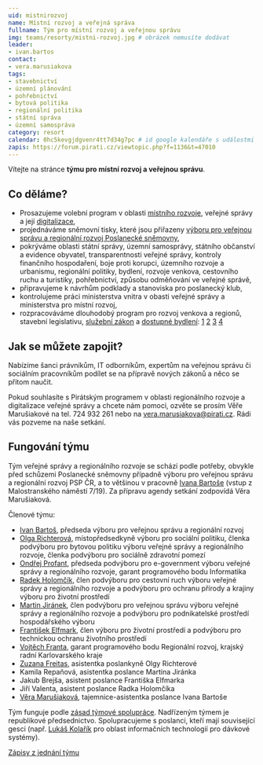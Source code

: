 ```yaml
---
uid: mistnirozvoj
name: Místní rozvoj a veřejná správa
fullname: Tým pro místní rozvoj a veřejnou správu
img: teams/resorty/mistni-rozvoj.jpg # obrázek nemusíte dodávat
leader: 
- ivan.bartos
contact:
- vera.marusiakova
tags:
- stavebnictví
- územní plánování
- pohřebnictví
- bytová politika
- regionální politika
- státní správa
- územní samospráva
category: resort
calendar: 0hc5kevgjdgvenr4tt7d34g7pc # id google kalendáře s událostmi
zapis: https://forum.pirati.cz/viewtopic.php?f=1136&t=47010
---
```


Vítejte na stránce **týmu pro místní rozvoj a veřejnou správu**.

Co děláme?
----------

* Prosazujeme volební program v oblasti [místního rozvoje](https://www.pirati.cz/program/psp2017/mistni-rozvoj/), veřejné správy a její [digitalizace](https://www.pirati.cz/program/psp2017/informatika/),
* projednáváme sněmovní tisky, které jsou přiřazeny [výboru pro veřejnou správu a regionální rozvoj Poslanecké sněmovny](http://www.psp.cz/sqw/hp.sqw?k=4400),
* pokrýváme oblasti státní správy, územní samosprávy, státního občanství a evidence obyvatel, transparentnosti veřejné správy, kontroly finančního hospodaření, boje proti korupci, územního rozvoje a urbanismu, regionální politiky, bydlení, rozvoje venkova, cestovního ruchu a turistiky, pohřebnictví, způsobu odměňování ve veřejné správě,
* připravujeme k návrhům podklady a stanoviska pro poslanecký klub,
* kontrolujeme práci ministerstva vnitra v obasti veřejné správy a ministerstva pro místní rozvoj,
* rozpracováváme dlouhodobý program pro rozvoj venkova a regionů, stavební legislativu, [služební zákon](https://www.pirati.cz/program/dlouhodoby/sluzebni-zakon/) a [dostupné bydlení](https://www.socialni-a-dostupne-bydleni.cz/): [1](https://www.pirati.cz/tiskove-zpravy/bartos-richterova-simral-jednali-mmr.html) [2](https://www.pirati.cz/tiskove-zpravy/pirati-pripravuji-legislativu-k-socialnimu-bydleni.html) [3](https://www.pirati.cz/tiskove-zpravy/vyloucenych-lokalit-pribyva.html) [4](https://www.pirati.cz/tiskove-zpravy/pirati-radi-ministryni-jak-zvladnout-airbnb-a-drahe-bydleni.html)

Jak se můžete zapojit?
-----------------------------

Nabízíme šanci právníkům, IT odborníkům, expertům na veřejnou správu či sociálním pracovníkům podílet se na přípravě nových zákonů a něco se přitom naučit.

Pokud souhlasíte s Pirátským programem v oblasti regionálního rozvoje a digitalizace veřejné správy a chcete nám pomoci, ozvěte se prosím Věře Marušiakové na tel. 724 932 261 nebo na vera.marusiakova@pirati.cz. Rádi vás pozveme na naše setkání.


Fungování týmu
---------------

Tým veřejné správy a regionálního rozvoje se schází podle potřeby, obvykle před schůzemi Poslanecké sněmovny případně výboru pro veřejnou správu a regionální rozvoj PSP ČR, a to většinou v pracovně [Ivana Bartoše](https://www.pirati.cz/lide/ivan-bartos/) (vstup z Malostranského náměstí 7/19). Za přípravu agendy setkání zodpovídá Věra Marušiaková.

Členové týmu:

* [Ivan Bartoš](https://www.pirati.cz/lide/ivan-bartos), předseda výboru pro veřejnou správu a regionální rozvoj
* [Olga Richterová](https://www.pirati.cz/lide/olga-richterova), místopředsedkyně výboru pro sociální politiku, členka podvýboru pro bytovou politiku výboru veřejné správy a regionálního rozvoje, členka podvýboru pro sociálně zdravotní pomezí 
* [Ondřej Profant](https://www.pirati.cz/lide/ondrej-profant), předseda podvýboru pro e-government výboru veřejné správy a regionálního rozvoje, garant programového bodu Informatika
* [Radek Holomčík](https://www.pirati.cz/lide/radek-holomcik), člen podvýboru pro cestovní ruch výboru veřejné správy a regionálního rozvoje a podvýboru pro ochranu přírody a krajiny výboru pro životní prostředí
* [Martin Jiránek](https://www.pirati.cz/lide/martin-jiranek), člen podvýboru pro veřejnou správu výboru veřejné správy a regionálního rozvoje a podvýboru pro podnikatelské prostředí hospodářského výboru
* [František Elfmark](https://www.pirati.cz/lide/frantisek-elfmark), člen výboru pro životní prostředí a podvýboru pro technickou ochranu životního prostředí
* [Vojtěch Franta](https://www.pirati.cz/lide/vojtech-franta), garant programového bodu Regionální rozvoj, krajský radní Karlovarského kraje
* [Zuzana Freitas](https://www.pirati.cz/lide/zuzana-freitas), asistentka poslankyně Olgy Richterové
* Kamila Repaňová, asistentka poslance Martina Jiránka
* Jakub Brejša, asistent poslance Františka Elfmarka
* Jiří Valenta, asistent poslance Radka Holomčíka
* [Věra Marušiaková](https://www.pirati.cz/lide/vera-marusiakova), tajemnice-asistentka poslance Ivana Bartoše

Tým funguje podle [zásad týmové spolupráce](https://wiki.pirati.cz/rules/or_zatys). Nadřízeným týmem je republikové předsednictvo. Spolupracujeme s poslanci, kteří mají související gesci (např. [Lukáš Kolařík](https://www.pirati.cz/lide/lukas-kolarik) pro oblast informačních technologií pro dávkové systémy).

[Zápisy z jednání týmu](https://forum.pirati.cz/viewtopic.php?f=1136&t=47010&p=617443#p617443)

